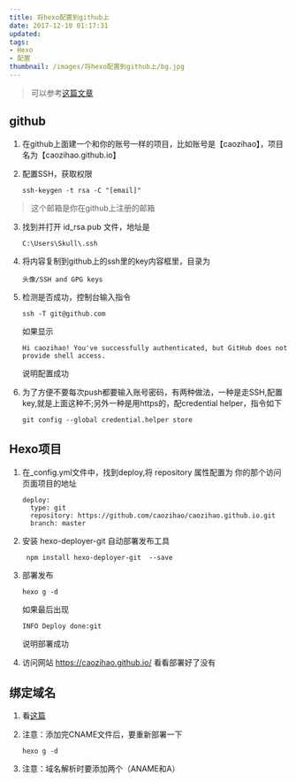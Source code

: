 ```yaml
---
title: 将hexo配置到github上
date: 2017-12-10 01:17:31
updated:
tags:
- Hexo
- 配置
thumbnail: /images/将hexo配置到github上/bg.jpg
---
```

>  可以参考[这篇文章](https://www.cnblogs.com/liuxianan/p/build-blog-website-by-hexo-github.html)

## github

1.  在github上面建一个和你的账号一样的项目，比如账号是【caozihao】，项目名为【caozihao.github.io】

2.  配置SSH，获取权限
    
        ssh-keygen -t rsa -C "[email]"

>   这个邮箱是你在github上注册的邮箱

3.  找到并打开 id_rsa.pub 文件，地址是
    
        C:\Users\Skull\.ssh

4.  将内容复制到github上的ssh里的key内容框里，目录为
    
        头像/SSH and GPG keys

5.  检测是否成功，控制台输入指令
    
        ssh -T git@github.com
    
    如果显示

        Hi caozihao! You've successfully authenticated, but GitHub does not provide shell access.
    
    说明配置成功

6.  为了方便不要每次push都要输入账号密码，有两种做法，一种是走SSH,配置key,就是上面这种不;另外一种是用https的，配credential helper，指令如下
    
        git config --global credential.helper store

##  Hexo项目
1.  在_config.yml文件中，找到deploy,将 repository 属性配置为 你的那个访问页面项目的地址
    
        deploy:
          type: git
          repository: https://github.com/caozihao/caozihao.github.io.git
          branch: master

2.  安装 hexo-deployer-git  自动部署发布工具
    
         npm install hexo-deployer-git  --save

3.  部署发布
    
        hexo g -d
    
    如果最后出现

        INFO Deploy done:git
        
    说明部署成功
    
4.  访问网站 https://caozihao.github.io/ 看看部署好了没有
    

##  绑定域名

1.  看[这篇](http://blog.csdn.net/u011976726/article/details/78217467)

2.  注意：添加完CNAME文件后，要重新部署一下
        
        hexo g -d

3.  注意：域名解析时要添加两个（ANAME和A）